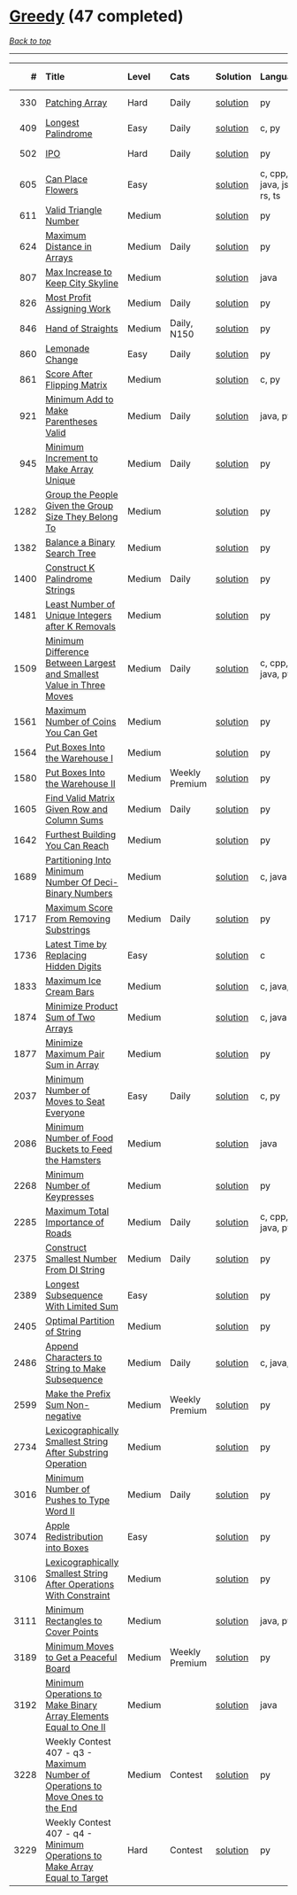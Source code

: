 # [Greedy](<https://leetcode.com/tag/Greedy/>) (47 completed)

*[Back to top](<../../README.md>)*

------

|    # | Title                                                                                                                                                                        | Level   | Cats           | Solution                                                                                        | Languages                    | Date Complete   |
|-----:|:-----------------------------------------------------------------------------------------------------------------------------------------------------------------------------|:--------|:---------------|:------------------------------------------------------------------------------------------------|:-----------------------------|:----------------|
|  330 | [Patching Array](<https://leetcode.com/problems/patching-array>)                                                                                                             | Hard    | Daily          | [solution](<../_330. Patching Array.md>)                                                        | py                           | Jun 16, 2024    |
|  409 | [Longest Palindrome](<https://leetcode.com/problems/longest-palindrome>)                                                                                                     | Easy    | Daily          | [solution](<../_409. Longest Palindrome.md>)                                                    | c, py                        | Jun 04, 2024    |
|  502 | [IPO](<https://leetcode.com/problems/ipo>)                                                                                                                                   | Hard    | Daily          | [solution](<../_502. IPO.md>)                                                                   | py                           | Jun 15, 2024    |
|  605 | [Can Place Flowers](<https://leetcode.com/problems/can-place-flowers>)                                                                                                       | Easy    |                | [solution](<../_605. Can Place Flowers.md>)                                                     | c, cpp, java, js, py, rs, ts | Jul 23, 2024    |
|  611 | [Valid Triangle Number](<https://leetcode.com/problems/valid-triangle-number>)                                                                                               | Medium  |                | [solution](<../_611. Valid Triangle Number.md>)                                                 | py                           | May 22, 2024    |
|  624 | [Maximum Distance in Arrays](<https://leetcode.com/problems/maximum-distance-in-arrays>)                                                                                     | Medium  | Daily          | [solution](<../_624. Maximum Distance in Arrays.md>)                                            | py                           | Aug 16, 2024    |
|  807 | [Max Increase to Keep City Skyline](<https://leetcode.com/problems/max-increase-to-keep-city-skyline>)                                                                       | Medium  |                | [solution](<../_807. Max Increase to Keep City Skyline.md>)                                     | java                         | Jun 22, 2024    |
|  826 | [Most Profit Assigning Work](<https://leetcode.com/problems/most-profit-assigning-work>)                                                                                     | Medium  | Daily          | [solution](<../_826. Most Profit Assigning Work.md>)                                            | py                           | Jun 18, 2024    |
|  846 | [Hand of Straights](<https://leetcode.com/problems/hand-of-straights>)                                                                                                       | Medium  | Daily, N150    | [solution](<../_846. Hand of Straights.md>)                                                     | py                           | Jun 06, 2024    |
|  860 | [Lemonade Change](<https://leetcode.com/problems/lemonade-change>)                                                                                                           | Easy    | Daily          | [solution](<../_860. Lemonade Change.md>)                                                       | py                           | Aug 15, 2024    |
|  861 | [Score After Flipping Matrix](<https://leetcode.com/problems/score-after-flipping-matrix>)                                                                                   | Medium  |                | [solution](<../_861. Score After Flipping Matrix.md>)                                           | c, py                        | Jun 10, 2024    |
|  921 | [Minimum Add to Make Parentheses Valid](<https://leetcode.com/problems/minimum-add-to-make-parentheses-valid>)                                                               | Medium  | Daily          | [solution](<../_921. Minimum Add to Make Parentheses Valid.md>)                                 | java, py                     | Jun 12, 2024    |
|  945 | [Minimum Increment to Make Array Unique](<https://leetcode.com/problems/minimum-increment-to-make-array-unique>)                                                             | Medium  | Daily          | [solution](<../_945. Minimum Increment to Make Array Unique.md>)                                | py                           | Jun 14, 2024    |
| 1282 | [Group the People Given the Group Size They Belong To](<https://leetcode.com/problems/group-the-people-given-the-group-size-they-belong-to>)                                 | Medium  |                | [solution](<../_1282. Group the People Given the Group Size They Belong To.md>)                 | py                           | Jun 28, 2024    |
| 1382 | [Balance a Binary Search Tree](<https://leetcode.com/problems/balance-a-binary-search-tree>)                                                                                 | Medium  |                | [solution](<../_1382. Balance a Binary Search Tree.md>)                                         | py                           | Jun 29, 2024    |
| 1400 | [Construct K Palindrome Strings](<https://leetcode.com/problems/construct-k-palindrome-strings>)                                                                             | Medium  | Daily          | [solution](<../_1400. Construct K Palindrome Strings.md>)                                       | py                           | Jan 11, 2025    |
| 1481 | [Least Number of Unique Integers after K Removals](<https://leetcode.com/problems/least-number-of-unique-integers-after-k-removals>)                                         | Medium  |                | [solution](<../_1481. Least Number of Unique Integers after K Removals.md>)                     | py                           | Jun 15, 2024    |
| 1509 | [Minimum Difference Between Largest and Smallest Value in Three Moves](<https://leetcode.com/problems/minimum-difference-between-largest-and-smallest-value-in-three-moves>) | Medium  | Daily          | [solution](<../_1509. Minimum Difference Between Largest and Smallest Value in Three Moves.md>) | c, cpp, java, py             | Jul 03, 2024    |
| 1561 | [Maximum Number of Coins You Can Get](<https://leetcode.com/problems/maximum-number-of-coins-you-can-get>)                                                                   | Medium  |                | [solution](<../_1561. Maximum Number of Coins You Can Get.md>)                                  | py                           | Jun 23, 2024    |
| 1564 | [Put Boxes Into the Warehouse I](<https://leetcode.com/problems/put-boxes-into-the-warehouse-i>)                                                                             | Medium  |                | [solution](<../_1564. Put Boxes Into the Warehouse I.md>)                                       | py                           | Jun 15, 2024    |
| 1580 | [Put Boxes Into the Warehouse II](<https://leetcode.com/problems/put-boxes-into-the-warehouse-ii>)                                                                           | Medium  | Weekly Premium | [solution](<../_1580. Put Boxes Into the Warehouse II.md>)                                      | py                           | Jun 15, 2024    |
| 1605 | [Find Valid Matrix Given Row and Column Sums](<https://leetcode.com/problems/find-valid-matrix-given-row-and-column-sums>)                                                   | Medium  | Daily          | [solution](<../_1605. Find Valid Matrix Given Row and Column Sums.md>)                          | py                           | Jul 20, 2024    |
| 1642 | [Furthest Building You Can Reach](<https://leetcode.com/problems/furthest-building-you-can-reach>)                                                                           | Medium  |                | [solution](<../_1642. Furthest Building You Can Reach.md>)                                      | py                           | Feb 10, 2025    |
| 1689 | [Partitioning Into Minimum Number Of Deci-Binary Numbers](<https://leetcode.com/problems/partitioning-into-minimum-number-of-deci-binary-numbers>)                           | Medium  |                | [solution](<../_1689. Partitioning Into Minimum Number Of Deci-Binary Numbers.md>)              | c, java                      | Jun 22, 2024    |
| 1717 | [Maximum Score From Removing Substrings](<https://leetcode.com/problems/maximum-score-from-removing-substrings>)                                                             | Medium  | Daily          | [solution](<../_1717. Maximum Score From Removing Substrings.md>)                               | py                           | Jul 12, 2024    |
| 1736 | [Latest Time by Replacing Hidden Digits](<https://leetcode.com/problems/latest-time-by-replacing-hidden-digits>)                                                             | Easy    |                | [solution](<../_1736. Latest Time by Replacing Hidden Digits.md>)                               | c                            | Jun 03, 2024    |
| 1833 | [Maximum Ice Cream Bars](<https://leetcode.com/problems/maximum-ice-cream-bars>)                                                                                             | Medium  |                | [solution](<../_1833. Maximum Ice Cream Bars.md>)                                               | c, java, py                  | Jun 23, 2024    |
| 1874 | [Minimize Product Sum of Two Arrays](<https://leetcode.com/problems/minimize-product-sum-of-two-arrays>)                                                                     | Medium  |                | [solution](<../_1874. Minimize Product Sum of Two Arrays.md>)                                   | c, java                      | Jun 22, 2024    |
| 1877 | [Minimize Maximum Pair Sum in Array](<https://leetcode.com/problems/minimize-maximum-pair-sum-in-array>)                                                                     | Medium  |                | [solution](<../_1877. Minimize Maximum Pair Sum in Array.md>)                                   | py                           | Jun 23, 2024    |
| 2037 | [Minimum Number of Moves to Seat Everyone](<https://leetcode.com/problems/minimum-number-of-moves-to-seat-everyone>)                                                         | Easy    | Daily          | [solution](<../_2037. Minimum Number of Moves to Seat Everyone.md>)                             | c, py                        | Jun 03, 2024    |
| 2086 | [Minimum Number of Food Buckets to Feed the Hamsters](<https://leetcode.com/problems/minimum-number-of-food-buckets-to-feed-the-hamsters>)                                   | Medium  |                | [solution](<../_2086. Minimum Number of Food Buckets to Feed the Hamsters.md>)                  | java                         | Jul 01, 2024    |
| 2268 | [Minimum Number of Keypresses](<https://leetcode.com/problems/minimum-number-of-keypresses>)                                                                                 | Medium  |                | [solution](<../_2268. Minimum Number of Keypresses.md>)                                         | py                           | Jul 05, 2024    |
| 2285 | [Maximum Total Importance of Roads](<https://leetcode.com/problems/maximum-total-importance-of-roads>)                                                                       | Medium  | Daily          | [solution](<../_2285. Maximum Total Importance of Roads.md>)                                    | c, cpp, java, py             | Jun 28, 2024    |
| 2375 | [Construct Smallest Number From DI String](<https://leetcode.com/problems/construct-smallest-number-from-di-string>)                                                         | Medium  | Daily          | [solution](<../_2375. Construct Smallest Number From DI String.md>)                             | py                           | Feb 18, 2025    |
| 2389 | [Longest Subsequence With Limited Sum](<https://leetcode.com/problems/longest-subsequence-with-limited-sum>)                                                                 | Easy    |                | [solution](<../_2389. Longest Subsequence With Limited Sum.md>)                                 | py                           | Jun 01, 2024    |
| 2405 | [Optimal Partition of String](<https://leetcode.com/problems/optimal-partition-of-string>)                                                                                   | Medium  |                | [solution](<../_2405. Optimal Partition of String.md>)                                          | py                           | Jun 23, 2024    |
| 2486 | [Append Characters to String to Make Subsequence](<https://leetcode.com/problems/append-characters-to-string-to-make-subsequence>)                                           | Medium  | Daily          | [solution](<../_2486. Append Characters to String to Make Subsequence.md>)                      | c, java, py                  | Jun 03, 2024    |
| 2599 | [Make the Prefix Sum Non-negative](<https://leetcode.com/problems/make-the-prefix-sum-non-negative>)                                                                         | Medium  | Weekly Premium | [solution](<../_2599. Make the Prefix Sum Non-negative.md>)                                     | py                           | Feb 10, 2025    |
| 2734 | [Lexicographically Smallest String After Substring Operation](<https://leetcode.com/problems/lexicographically-smallest-string-after-substring-operation>)                   | Medium  |                | [solution](<../_2734. Lexicographically Smallest String After Substring Operation.md>)          | py                           | Jun 29, 2024    |
| 3016 | [Minimum Number of Pushes to Type Word II](<https://leetcode.com/problems/minimum-number-of-pushes-to-type-word-ii>)                                                         | Medium  | Daily          | [solution](<../_3016. Minimum Number of Pushes to Type Word II.md>)                             | py                           | Aug 06, 2024    |
| 3074 | [Apple Redistribution into Boxes](<https://leetcode.com/problems/apple-redistribution-into-boxes>)                                                                           | Easy    |                | [solution](<../_3074. Apple Redistribution into Boxes.md>)                                      | py                           | May 23, 2024    |
| 3106 | [Lexicographically Smallest String After Operations With Constraint](<https://leetcode.com/problems/lexicographically-smallest-string-after-operations-with-constraint>)     | Medium  |                | [solution](<../_3106. Lexicographically Smallest String After Operations With Constraint.md>)   | py                           | Jun 29, 2024    |
| 3111 | [Minimum Rectangles to Cover Points](<https://leetcode.com/problems/minimum-rectangles-to-cover-points>)                                                                     | Medium  |                | [solution](<../_3111. Minimum Rectangles to Cover Points.md>)                                   | java, py                     | Jul 21, 2024    |
| 3189 | [Minimum Moves to Get a Peaceful Board](<https://leetcode.com/problems/minimum-moves-to-get-a-peaceful-board>)                                                               | Medium  | Weekly Premium | [solution](<../_3189. Minimum Moves to Get a Peaceful Board.md>)                                | py                           | Aug 20, 2024    |
| 3192 | [Minimum Operations to Make Binary Array Elements Equal to One II](<https://leetcode.com/problems/minimum-operations-to-make-binary-array-elements-equal-to-one-ii>)         | Medium  |                | [solution](<../_3192. Minimum Operations to Make Binary Array Elements Equal to One II.md>)     | java                         | Jun 22, 2024    |
| 3228 | Weekly Contest 407 - q3 - [Maximum Number of Operations to Move Ones to the End](<https://leetcode.com/problems/maximum-number-of-operations-to-move-ones-to-the-end>)       | Medium  | Contest        | [solution](<../_3228. Maximum Number of Operations to Move Ones to the End.md>)                 | py                           | Jul 21, 2024    |
| 3229 | Weekly Contest 407 - q4 - [Minimum Operations to Make Array Equal to Target](<https://leetcode.com/problems/minimum-operations-to-make-array-equal-to-target>)               | Hard    | Contest        | [solution](<../_3229. Minimum Operations to Make Array Equal to Target.md>)                     | py                           | Jul 21, 2024    |